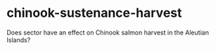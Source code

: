 # chinook-sustenance-harvest
Does sector have an effect on Chinook salmon harvest in the Aleutian Islands?
